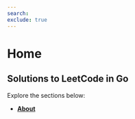```yaml
---
search:
exclude: true
---
```


# Home

## Solutions to LeetCode in Go

Explore the sections below:

- **[About](about.md)**
